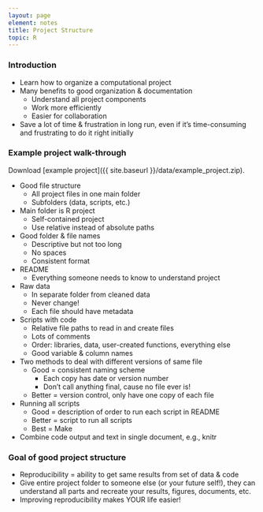 ```yaml
---
layout: page
element: notes
title: Project Structure
topic: R
--- 
```


### Introduction

* Learn how to organize a computational project
* Many benefits to good organization & documentation
    * Understand all project components
    * Work more efficiently
    * Easier for collaboration
* Save a lot of time & frustration in long run, even if it’s time-consuming and frustrating to do it right initially

### Example project walk-through
Download [example project]({{ site.baseurl }}/data/example_project.zip). 

* Good file structure
    * All project files in one main folder
    * Subfolders (data, scripts, etc.)
* Main folder is R project
    * Self-contained project
    * Use relative instead of absolute paths
* Good folder & file names
    * Descriptive but not too long
    * No spaces
    * Consistent format
* README
    * Everything someone needs to know to understand project
* Raw data
    * In separate folder from cleaned data
    * Never change!
    * Each file should have metadata
* Scripts with code
    * Relative file paths to read in and create files
    * Lots of comments
    * Order: libraries, data, user-created functions, everything else
    * Good variable & column names
* Two methods to deal with different versions of same file
    * Good = consistent naming scheme
        * Each copy has date or version number
        * Don’t call anything final, cause no file ever is! 
    * Better = version control, only have one copy of each file
* Running all scripts
    * Good = description of order to run each script in README
    * Better = script to run all scripts
    * Best = Make
* Combine code output and text in single document, e.g., knitr

### Goal of good project structure

* Reproducibility = ability to get same results from set of data & code
* Give entire project folder to someone else (or your future self!), they can understand all parts and recreate your results, figures, documents, etc. 
* Improving reproducibility makes YOUR life easier! 
